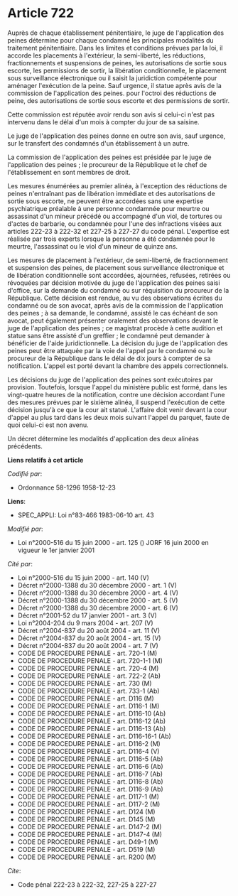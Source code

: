 # Article 722

Auprès de chaque établissement pénitentiaire, le juge de l'application des peines détermine pour chaque condamné les
principales modalités du traitement pénitentiaire. Dans les limites et conditions prévues par la loi, il accorde les
placements à l'extérieur, la semi-liberté, les réductions, fractionnements et suspensions de peines, les autorisations de
sortie sous escorte, les permissions de sortir, la libération conditionnelle, le placement sous surveillance électronique ou
il saisit la juridiction compétente pour aménager l'exécution de la peine. Sauf urgence, il statue après avis de la
commission de l'application des peines. pour l'octroi des réductions de peine, des autorisations de sortie sous escorte et
des permissions de sortir.

Cette commission est réputée avoir rendu son avis si celui-ci n'est pas intervenu dans le délai d'un mois à compter du jour
de sa saisine.

Le juge de l'application des peines donne en outre son avis, sauf urgence, sur le transfert des condamnés d'un établissement
à un autre.

La commission de l'application des peines est présidée par le juge de l'application des peines ; le procureur de la
République et le chef de l'établissement en sont membres de droit.

Les mesures énumérées au premier alinéa, à l'exception des réductions de peines n'entraînant pas de libération immédiate et
des autorisations de sortie sous escorte, ne peuvent être accordées sans une expertise psychiatrique préalable à une personne
condamnée pour meurtre ou assassinat d'un mineur précédé ou accompagné d'un viol, de tortures ou d'actes de barbarie, ou
condamnée pour l'une des infractions visées aux articles 222-23 à 222-32 et 227-25 à 227-27 du code pénal. L'expertise est
réalisée par trois experts lorsque la personne a été condamnée pour le meurtre, l'assassinat ou le viol d'un mineur de quinze
ans.

Les mesures de placement à l'extérieur, de semi-liberté, de fractionnement et suspension des peines, de placement sous
surveillance électronique et de libération conditionnelle sont accordées, ajournées, refusées, retirées ou révoquées par
décision motivée du juge de l'application des peines saisi d'office, sur la demande du condamné ou sur réquisition du
procureur de la République. Cette décision est rendue, au vu des observations écrites du condamné ou de son avocat, après
avis de la commission de l'application des peines ; à sa demande, le condamné, assisté le cas échéant de son avocat, peut
également présenter oralement des observations devant le juge de l'application des peines ; ce magistrat procède à cette
audition et statue sans être assisté d'un greffier ; le condamné peut demander à bénéficier de l'aide juridictionnelle. La
décision du juge de l'application des peines peut être attaquée par la voie de l'appel par le condamné ou le procureur de la
République dans le délai de dix jours à compter de sa notification. L'appel est porté devant la chambre des appels
correctionnels.

Les décisions du juge de l'application des peines sont exécutoires par provision. Toutefois, lorsque l'appel du ministère
public est formé, dans les vingt-quatre heures de la notification, contre une décision accordant l'une des mesures prévues
par le sixième alinéa, il suspend l'exécution de cette décision jusqu'à ce que la cour ait statué. L'affaire doit venir
devant la cour d'appel au plus tard dans les deux mois suivant l'appel du parquet, faute de quoi celui-ci est non avenu.

Un décret détermine les modalités d'application des deux alinéas précédents.

**Liens relatifs à cet article**

_Codifié par_:

  - Ordonnance 58-1296 1958-12-23

**Liens**:

  - SPEC_APPLI: Loi n°83-466 1983-06-10 art. 43

_Modifié par_:

  - Loi n°2000-516 du 15 juin 2000 - art. 125 () JORF 16 juin 2000 en vigueur le 1er janvier 2001

_Cité par_:

  - Loi n°2000-516 du 15 juin 2000 - art. 140 (V)
  - Décret n°2000-1388 du 30 décembre 2000 - art. 1 (V)
  - Décret n°2000-1388 du 30 décembre 2000 - art. 4 (V)
  - Décret n°2000-1388 du 30 décembre 2000 - art. 5 (V)
  - Décret n°2000-1388 du 30 décembre 2000 - art. 6 (V)
  - Décret n°2001-52 du 17 janvier 2001 - art. 3 (V)
  - Loi n°2004-204 du 9 mars 2004 - art. 207 (V)
  - Décret n°2004-837 du 20 août 2004 - art. 11 (V)
  - Décret n°2004-837 du 20 août 2004 - art. 15 (V)
  - Décret n°2004-837 du 20 août 2004 - art. 7 (V)
  - CODE DE PROCEDURE PENALE - art. 720-1 (M)
  - CODE DE PROCEDURE PENALE - art. 720-1-1 (M)
  - CODE DE PROCEDURE PENALE - art. 720-4 (M)
  - CODE DE PROCEDURE PENALE - art. 722-2 (Ab)
  - CODE DE PROCEDURE PENALE - art. 730 (M)
  - CODE DE PROCEDURE PENALE - art. 733-1 (Ab)
  - CODE DE PROCEDURE PENALE - art. D116 (M)
  - CODE DE PROCEDURE PENALE - art. D116-1 (M)
  - CODE DE PROCEDURE PENALE - art. D116-10 (Ab)
  - CODE DE PROCEDURE PENALE - art. D116-12 (Ab)
  - CODE DE PROCEDURE PENALE - art. D116-13 (Ab)
  - CODE DE PROCEDURE PENALE - art. D116-16-1 (Ab)
  - CODE DE PROCEDURE PENALE - art. D116-2 (M)
  - CODE DE PROCEDURE PENALE - art. D116-4 (V)
  - CODE DE PROCEDURE PENALE - art. D116-5 (Ab)
  - CODE DE PROCEDURE PENALE - art. D116-6 (Ab)
  - CODE DE PROCEDURE PENALE - art. D116-7 (Ab)
  - CODE DE PROCEDURE PENALE - art. D116-8 (Ab)
  - CODE DE PROCEDURE PENALE - art. D116-9 (Ab)
  - CODE DE PROCEDURE PENALE - art. D117-1 (M)
  - CODE DE PROCEDURE PENALE - art. D117-2 (M)
  - CODE DE PROCEDURE PENALE - art. D124 (M)
  - CODE DE PROCEDURE PENALE - art. D145 (M)
  - CODE DE PROCEDURE PENALE - art. D147-2 (M)
  - CODE DE PROCEDURE PENALE - art. D147-4 (M)
  - CODE DE PROCEDURE PENALE - art. D49-1 (M)
  - CODE DE PROCEDURE PENALE - art. D519 (M)
  - CODE DE PROCEDURE PENALE - art. R200 (M)

_Cite_:

  - Code pénal 222-23 à 222-32, 227-25 à 227-27

